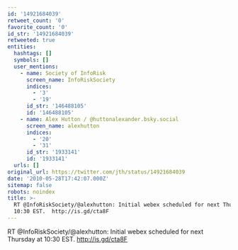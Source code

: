 ```yaml
---
id: '14921684039'
retweet_count: '0'
favorite_count: '0'
id_str: '14921684039'
retweeted: true
entities:
  hashtags: []
  symbols: []
  user_mentions:
    - name: Society of InfoRisk
      screen_name: InfoRiskSociety
      indices:
        - '3'
        - '19'
      id_str: '146488105'
      id: '146488105'
    - name: Alex Hutton / @huttonalexander.bsky.social
      screen_name: alexhutton
      indices:
        - '20'
        - '31'
      id_str: '1933141'
      id: '1933141'
  urls: []
original_url: https://twitter.com/jth/status/14921684039
date: '2010-05-28T17:42:07.000Z'
sitemap: false
robots: noindex
title: >-
  RT @InfoRiskSociety/@alexhutton: Initial webex scheduled for next Thursday at
  10:30 EST.  http://is.gd/cta8F
---
```


RT @InfoRiskSociety/@alexhutton: Initial webex scheduled for next Thursday at 10:30 EST.  http://is.gd/cta8F